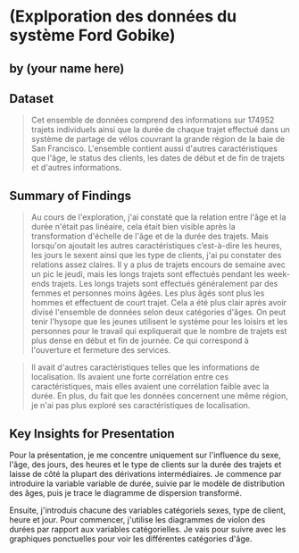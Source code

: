 # (Explporation des données du système  Ford Gobike)
## by (your name here)


## Dataset

> Cet ensemble de données comprend des informations sur 174952 trajets individuels ainsi que la durée de chaque trajet effectué dans un système de partage de vélos couvrant la grande région de la baie de San Francisco. L'ensemble contient aussi d'autres caractéristiques que l'âge, le status des clients, les dates de début et de fin de trajets et d'autres informations.

## Summary of Findings

> Au cours de l'exploration, j'ai constaté que la relation entre l'âge et la durée n'était pas linéaire, cela était bien visible après la transformation d'échelle de l'âge et de la durée des trajets. Mais lorsqu'on ajoutait les autres caractéristiques c’est-à-dire les heures, les jours le sexent ainsi que les type de clients, j'ai pu constater des relations assez claires. Il y a plus de trajets encours de semaine avec un pic le jeudi, mais les longs trajets sont effectués pendant les week-ends trajets.
Les longs trajets sont effectués généralement par des femmes et personnes moins âgées. Les plus âgés sont plus les hommes et effectuent de court trajet. Cela a été plus clair après avoir divisé l'ensemble de données selon deux catégories d'âges.  On peut tenir l'hysope que les jeunes utilisent le système pour les loisirs et les personnes pour le travail qui expliquerait que le nombre de trajets est plus dense en début et fin de journée. Ce qui correspond à l'ouverture et fermeture des services.

> Il avait d'autres caractéristiques telles que les informations de localisation. Ils avaient une forte corrélation entre ces caractéristiques, mais elles avaient une corrélation faible avec la durée. En plus, du fait que les données concernent une même région, je n'ai pas plus exploré ses caractéristiques de localisation.


## Key Insights for Presentation

Pour la présentation, je me concentre uniquement sur l'influence du sexe, l'âge, des jours, des heures et le type de clients sur la durée des trajets et laisse de côté la plupart des dérivations intermédiaires. Je commence par introduire la variable
variable de durée, suivie par le modèle de distribution des âges, puis je trace le diagramme de dispersion transformé.

Ensuite, j'introduis chacune des variables catégoriels sexes, type de client, heure et jour. Pour commencer,
j'utilise les diagrammes de violon des durées par rapport aux variables catégorielles. 
Je vais pour suivre avec  les graphiques ponctuelles pour voir les différentes catégories d'âge.